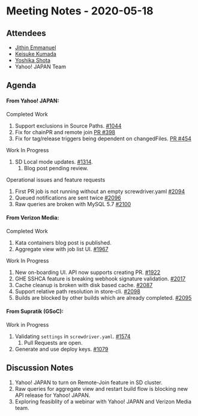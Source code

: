# Meeting Notes - 2020-05-18

## Attendees

- [Jithin Emmanuel](https://github.com/jithine)
- [Keisuke Kumada](https://github.com/kumada626)
- [Yoshika Shota](https://github.com/s-yoshika)
- Yahoo! JAPAN Team

## Agenda

#### From Yahoo! JAPAN:

Completed Work

1. Support exclusions in Source Paths. [#1044](https://github.com/screwdriver-cd/screwdriver/issues/1044)
1. Fix for chainPR and remote join [PR #398](https://github.com/screwdriver-cd/data-schema/pull/398)
1. Fix for tag/release triggers being dependent on changedFiles. [PR #454](https://github.com/screwdriver-cd/models/pull/454)

Work In Progress 
1. SD Local mode updates. [#1314](https://github.com/screwdriver-cd/screwdriver/issues/1314).
    1. Blog post pending review.

Operational issues and feature requests
1. First PR job is not running without an empty screwdriver.yaml  [#2094](https://github.com/screwdriver-cd/screwdriver/issues/2094)
1. Queued notifications are sent twice [#2096](https://github.com/screwdriver-cd/screwdriver/issues/2096)
1. Raw queries are broken with MySQL 5.7 [#2100](https://github.com/screwdriver-cd/screwdriver/issues/2100)


#### From Verizon Media:

Completed Work
1. Kata containers blog post is published. 
1. Aggregate view with job list UI. [#1967](https://github.com/screwdriver-cd/screwdriver/issues/1967)


Work In Progress 
1. New on-boarding UI. API now supports creating PR. [#1922](https://github.com/screwdriver-cd/screwdriver/issues/1922)
1. GHE SSHCA feature is breaking webhook signature validation. [#2017](https://github.com/screwdriver-cd/screwdriver/issues/1785)
1. Cache cleanup is broken with disk based cache. [#2087](https://github.com/screwdriver-cd/screwdriver/issues/2087)
1. Support relative path resolution in store-cli. [#2098](https://github.com/screwdriver-cd/screwdriver/issues/2098)
1. Builds are blocked by other builds which are already completed. [#2095](https://github.com/screwdriver-cd/screwdriver/issues/2095)


#### From Supratik (GSoC):

Work in Progress
1. Validating `settings` in `screwdriver.yaml`. [#1574](https://github.com/screwdriver-cd/screwdriver/issues/1574)
    1. Pull Requests are open.
1. Generate and use deploy keys. [#1079](https://github.com/screwdriver-cd/screwdriver/issues/1574)

## Discussion Notes

1. Yahoo! JAPAN to turn on Remote-Join feature in SD cluster.
1. Raw queries for aggregate view and restart build flow is blocking new API release for Yahoo! JAPAN. 
1. Exploring feasiblity of a webinar with Yahoo! JAPAN and Verizon Media team.
